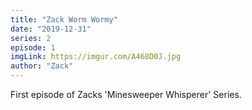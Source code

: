 ```yaml
---
title: "Zack Worm Wormy"
date: "2019-12-31"
series: 2
episode: 1
imgLink: https://imgur.com/A468D0J.jpg
author: "Zack"
---
```


First episode of Zacks 'Minesweeper Whisperer' Series.
